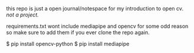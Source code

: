 this repo is just a open journal/notespace for my introduction to open cv. *not a project.*

requirements.txt wont include mediapipe and opencv for some odd reason so make sure to add them if you ever clone the repo again.

$ pip install opencv-python
$ pip install mediapipe